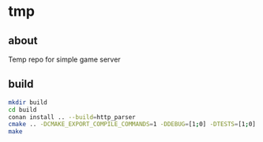 # tmp

## about

Temp repo for simple game server

## build

```sh
mkdir build
cd build
conan install .. --build=http_parser
cmake .. -DCMAKE_EXPORT_COMPILE_COMMANDS=1 -DDEBUG=[1;0] -DTESTS=[1;0]
make
```


